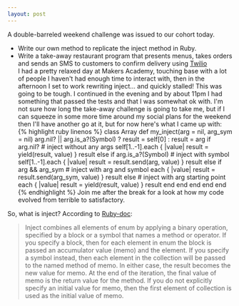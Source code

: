 ```yaml
---
layout: post
---
```

A double-barreled weekend challenge was issued to our cohort today.  
- Write our own method to replicate the inject method in Ruby.
- Write a take-away restaurant program that presents menus, takes orders and sends an SMS to customers to confirm delivery using [Twilio](https://www.twilio.com)  
I had a pretty relaxed day at Makers Academy, touching base with a lot of people I haven't had enough time to interact with, then in the afternoon I set to work rewriting inject... and quickly stalled!  This was going to be tough.  I continued in the evening and by about 11pm I had something that passed the tests and that I was somewhat ok with.  I'm not sure how long the take-away challenge is going to take me, but if I can squeeze in some more time around my social plans for the weekend then I'll have another go at it, but for now here's what I came up with:  
{% highlight ruby linenos %}
class Array
  def my_inject(arg = nil, arg_sym = nil)
    arg.nil? || arg.is_a?(Symbol) ? result = self[0] : result = arg
    if arg.nil? # inject without any args
      self[1..-1].each { |value| result = yield(result, value) }
      result
    else
      if arg.is_a?(Symbol) # inject with symbol
        self[1..-1].each { |value| result = result.send(arg, value) }
        result
      else
        if arg && arg_sym # inject with arg and symbol
          each { |value| result = result.send(arg_sym, value) }
          result
        else # inject with arg starting point
          each { |value| result = yield(result, value) }
          result
        end
      end
    end
  end
end
{% endhighlight %}
Join me after the break for a look at how my code evolved from terrible to satisfactory.  
<!--more-->  

So, what is inject?  According to [Ruby-doc](http://ruby-doc.org/core-2.2.1/Enumerable.html#method-i-inject):

>Inject combines all elements of enum by applying a binary operation, specified by a block or a symbol that names a method or operator.
If you specify a block, then for each element in enum the block is passed an accumulator value (memo) and the element. If you specify a symbol instead, then each element in the collection will be passed to the named method of memo. In either case, the result becomes the new value for memo. At the end of the iteration, the final value of memo is the return value for the method.
If you do not explicitly specify an initial value for memo, then the first element of collection is used as the initial value of memo.

